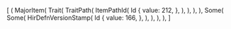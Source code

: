 [
    (
        MajorItem(
            Trait(
                TraitPath(
                    ItemPathId(
                        Id {
                            value: 212,
                        },
                    ),
                ),
            ),
        ),
        Some(
            Some(
                HirDefnVersionStamp(
                    Id {
                        value: 166,
                    },
                ),
            ),
        ),
    ),
]